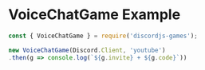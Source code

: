 # VoiceChatGame Example

```js
const { VoiceChatGame } = require('discordjs-games');

new VoiceChatGame(Discord.Client, 'youtube')
.then(g => console.log(`${g.invite} + ${g.code}`))
```